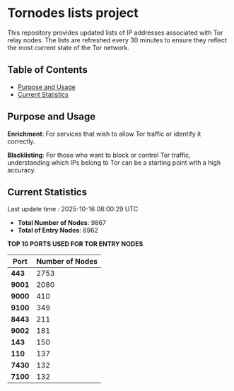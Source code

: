 # Tornodes lists project

This repository provides updated lists of IP addresses associated with Tor relay nodes. The lists are refreshed every 30 minutes to ensure they reflect the most current state of the Tor network.

## Table of Contents

- [Purpose and Usage](#purpose-and-usage)
- [Current Statistics](#current-statistics)


## Purpose and Usage

**Enrichment**: For services that wish to allow Tor traffic or identify it correctly.

**Blacklisting**: For those who want to block or control Tor traffic, understanding which IPs belong to Tor can be a starting point with a high accuracy.

## Current Statistics

Last update time : 2025-10-16 08:00:29 UTC

- **Total Number of Nodes**: 9867
- **Total of Entry Nodes**: 8962

**TOP 10 PORTS USED FOR TOR ENTRY NODES**

| **Port** | **Number of Nodes** |
|------|-----------------|
| **443**   | 2753  |
| **9001**   | 2080  |
| **9000**   | 410  |
| **9100**   | 349  |
| **8443**   | 211  |
| **9002**   | 181  |
| **143**   | 150  |
| **110**   | 137  |
| **7430**   | 132  |
| **7100**   | 132  |

